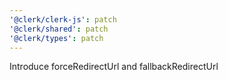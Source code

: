```yaml
---
'@clerk/clerk-js': patch
'@clerk/shared': patch
'@clerk/types': patch
---
```


Introduce forceRedirectUrl and fallbackRedirectUrl
